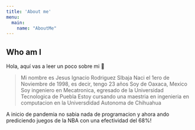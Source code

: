 ```yaml
---
title: 'About me'
menu:
  main:
    name: "AboutMe"
---
```


## Who am I

Hola, aquí vas a leer un poco sobre mi 🤩

> Mi nombre es Jesus Ignacio Rodriguez SIbaja
> Naci el 1ero de Noviembre de 1998, es decir, tengo 23 años
> Soy de Oaxaca, Mexico
> Soy ingeniero en Mecatronica, egresado de la Universidad Tecnologica de Puebla
> Estoy cursando una maestria en ingenieria en computacion en la Universdidad Autonoma de Chihuahua

A inicio de pandemia no sabia nada de programacion y ahora ando prediciendo juegos de la NBA con una efectividad del 68%!


